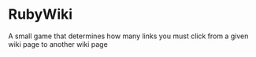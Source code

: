 # RubyWiki
A small game that determines how many links you must click from a given wiki page to another wiki page
